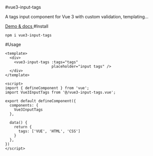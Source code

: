 #vue3-input-tags

A tags input component for Vue 3 with custom validation, templating...

[Demo & docs ](https://www.example.com)
#Install

```
npm i vue3-input-tags
```

#Usage

```vue
<template>
  <div>
    <vue3-input-tags :tags="tags"
                     placeholder="input tags" />
  </div>
</template>
```

```vue
<script>
import { defineComponent } from 'vue';
import Vue3InputTags from '@/vue3-input-tags.vue';

export default defineComponent({
  components: {
    Vue3InputTags
  },
  
  data() {
    return {
      tags: ['VUE', 'HTML', 'CSS']
    }
  },
})
</script>
```

